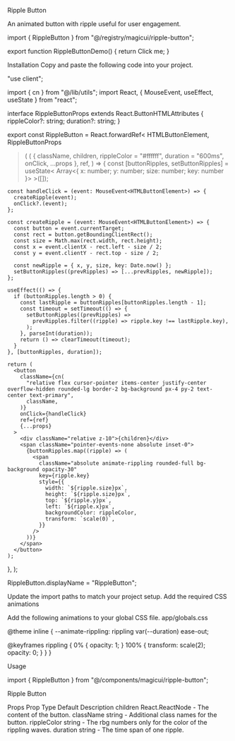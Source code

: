 Ripple Button

An animated button with ripple useful for user engagement.

import { RippleButton } from "@/registry/magicui/ripple-button";
 
export function RippleButtonDemo() {
  return <RippleButton rippleColor="#ADD8E6">Click me</RippleButton>;
}

Installation
Copy and paste the following code into your project.

"use client";
 
import { cn } from "@/lib/utils";
import React, { MouseEvent, useEffect, useState } from "react";
 
interface RippleButtonProps
  extends React.ButtonHTMLAttributes<HTMLButtonElement> {
  rippleColor?: string;
  duration?: string;
}
 
export const RippleButton = React.forwardRef<
  HTMLButtonElement,
  RippleButtonProps
>(
  (
    {
      className,
      children,
      rippleColor = "#ffffff",
      duration = "600ms",
      onClick,
      ...props
    },
    ref,
  ) => {
    const [buttonRipples, setButtonRipples] = useState<
      Array<{ x: number; y: number; size: number; key: number }>
    >([]);
 
    const handleClick = (event: MouseEvent<HTMLButtonElement>) => {
      createRipple(event);
      onClick?.(event);
    };
 
    const createRipple = (event: MouseEvent<HTMLButtonElement>) => {
      const button = event.currentTarget;
      const rect = button.getBoundingClientRect();
      const size = Math.max(rect.width, rect.height);
      const x = event.clientX - rect.left - size / 2;
      const y = event.clientY - rect.top - size / 2;
 
      const newRipple = { x, y, size, key: Date.now() };
      setButtonRipples((prevRipples) => [...prevRipples, newRipple]);
    };
 
    useEffect(() => {
      if (buttonRipples.length > 0) {
        const lastRipple = buttonRipples[buttonRipples.length - 1];
        const timeout = setTimeout(() => {
          setButtonRipples((prevRipples) =>
            prevRipples.filter((ripple) => ripple.key !== lastRipple.key),
          );
        }, parseInt(duration));
        return () => clearTimeout(timeout);
      }
    }, [buttonRipples, duration]);
 
    return (
      <button
        className={cn(
          "relative flex cursor-pointer items-center justify-center overflow-hidden rounded-lg border-2 bg-background px-4 py-2 text-center text-primary",
          className,
        )}
        onClick={handleClick}
        ref={ref}
        {...props}
      >
        <div className="relative z-10">{children}</div>
        <span className="pointer-events-none absolute inset-0">
          {buttonRipples.map((ripple) => (
            <span
              className="absolute animate-rippling rounded-full bg-background opacity-30"
              key={ripple.key}
              style={{
                width: `${ripple.size}px`,
                height: `${ripple.size}px`,
                top: `${ripple.y}px`,
                left: `${ripple.x}px`,
                backgroundColor: rippleColor,
                transform: `scale(0)`,
              }}
            />
          ))}
        </span>
      </button>
    );
  },
);
 
RippleButton.displayName = "RippleButton";

Update the import paths to match your project setup.
Add the required CSS animations

Add the following animations to your global CSS file.
app/globals.css

@theme inline {
  --animate-rippling: rippling var(--duration) ease-out;
 
  @keyframes rippling {
    0% {
      opacity: 1;
    }
    100% {
      transform: scale(2);
      opacity: 0;
    }
  }
}

Usage

import { RippleButton } from "@/components/magicui/ripple-button";

<RippleButton>Ripple Button</RippleButton>

Props
Prop	Type	Default	Description
children	React.ReactNode	-	The content of the button.
className	string	-	Additional class names for the button.
rippleColor	string	-	The rbg numbers only for the color of the rippling waves.
duration	string	-	The time span of one ripple.